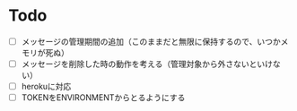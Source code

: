 # Todo

- [ ] メッセージの管理期間の追加（このままだと無限に保持するので、いつかメモリが死ぬ）
- [ ] メッセージを削除した時の動作を考える（管理対象から外さないといけない）
- [ ] herokuに対応
- [ ] TOKENをENVIRONMENTからとるようにする